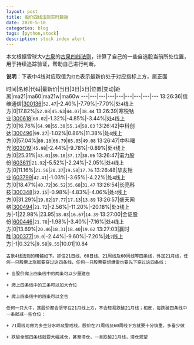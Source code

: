 ```yaml
---
layout: post
title: 股价四线法则实时数据
date: 2020-5-10
categories: blog
tags: [python,stock]
description: stock index alert
---
```



本文根据雪球大v[古泉](https://xueqiu.com/u/7148646888)的[古泉四线法则](https://xueqiu.com/7148646888/130498192)，计算了自己的一些自选股当前所处位置，用于持续追踪验证，帮助自己进行判断。

**说明**：下表中4线对应取值为`红色`表示最新价处于对应指标上方，属正面

时间|名称|代码|最新价|当日|3日|5日|位置|变动|距离|ma21|ma60|ma21w|ma60w
---|---|---|---|---|---|---|---|---
13:26:36|信维通信|[300136](https://xueqiu.com/S/SZ300136)|`52.47`|-2.40%|-7.79%|-7.70%|处`4`线上方|0|17.82%|`52.08`|`45.63`|`44.07`|`38.44`
13:26:39|寒锐钴业|[300618](https://xueqiu.com/S/SZ300618)|`68.02`|-1.32%|-4.85%|-3.44%|处`4`线上方|0|16.76%|`64.98`|`55.30`|`55.14`|`58.63`
13:26:42|中科创达|[300496](https://xueqiu.com/S/SZ300496)|`99.27`|-1.02%|0.86%|11.38%|处`4`线上方|0|57.04%|`80.18`|`66.79`|`65.05`|`49.08`
13:26:47|中科曙光|[603019](https://xueqiu.com/S/SH603019)|`45.98`|-2.44%|-9.78%|-0.89%|处`4`线上方|0|25.31%|`43.01`|`39.10`|`37.17`|`30.06`
13:26:47|诺力股份|[603611](https://xueqiu.com/S/SH603611)|`21.92`|-5.52%|-2.24%|-2.05%|处`4`线上方|0|11.16%|`21.56`|`20.37`|`19.58`|`17.76`
13:26:48|华友钴业|[603799](https://xueqiu.com/S/SH603799)|`42.41`|-1.03%|-3.65%|-4.22%|处`4`线上方|0|18.47%|`40.72`|`36.52`|`35.68`|`31.47`
13:26:54|长亮科技|[300348](https://xueqiu.com/S/SZ300348)|`22.15`|-0.98%|-4.83%|-4.06%|处`4`线上方|0|31.29%|`19.82`|`17.77`|`17.13`|`13.89`
13:26:57|盛天网络|[300494](https://xueqiu.com/S/SZ300494)|`21.72`|-2.56%|-11.20%|-20.18%|处`3`线上方|-1|22.98%|23.95|`18.03`|`16.67`|`14.39`
13:27:00|金证股份|[600446](https://xueqiu.com/S/SH600446)|`21.78`|-1.98%|-3.40%|-7.16%|处`4`线上方|0|13.69%|`20.46`|`18.31`|`18.40`|`19.62`
13:27:03|赢时胜|[300377](https://xueqiu.com/S/SZ300377)|`10.0`|-2.44%|-9.60%|-7.20%|处`2`线上方|-1|0.32%|`9.58`|`9.55`|10.01|10.84

```
古泉4线法则的精髓如下。抓住21日线、60日线、21周线及60周线等四条线，外加21月线，任何一只股票上涨都要穿过这四条线，任何一只股票要想爆雷也要先下穿过这四条线：

+ 当股价爬上四条线中的两条可以少量建仓

+ 爬上四条线中的三条可以加大仓位

+ 爬上四条线中的四条可以全仓

任何一只大牛，其股价都会坚守在21月线上方，不会轻易跌破21月线；相反，每跌破四条线中一条就减一些仓位：

+ 21周线可做为多空分水岭及警戒线，股价在21周线及60周线下方就要十分慎重，多看少做

+ 跌破全部四条线就要大幅减仓，甚至清仓，一旦跌破21月线，清仓观望
```
